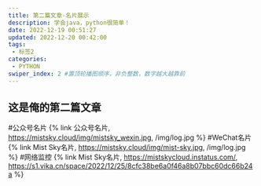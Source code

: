 ```yaml
---
title: 第二篇文章-名片展示
description: 学会java，python很简单！
date: 2022-12-19 00:51:27
updated: 2022-12-20 00:42:00
tags:
 - 标签2
categories:
 - PYTHON
swiper_index: 2 #置顶轮播图顺序，非负整数，数字越大越靠前
---
```

## 这是俺的第二篇文章
#公众号名片
{% link 公众号名片, https://mistsky.cloud/img/mistsky_wexin.jpg, /img/log.jpg %}
#WeChat名片
{% link Mist Sky名片, https://mistsky.cloud/img/mist-sky.jpg, /img/log.jpg %}
#网络监控
{% link Mist Sky名片, https://mistskycloud.instatus.com/, https://s1.vika.cn/space/2022/12/25/8cfc38be6a0f46a8b07bbc60dc66b24a %}

